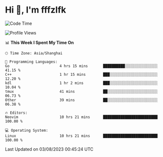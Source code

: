 # Hi 👋, I'm fffzlfk

<!--START_SECTION:waka-->
![Code Time](http://img.shields.io/badge/Code%20Time-343%20hrs%2044%20mins-blue)

![Profile Views](http://img.shields.io/badge/Profile%20Views-0-blue)

📊 **This Week I Spent My Time On** 

```text
🕑︎ Time Zone: Asia/Shanghai

💬 Programming Languages: 
Go                       4 hrs 15 mins       ██████████░░░░░░░░░░░░░░░   41.15 % 
C++                      1 hr 15 mins        ███░░░░░░░░░░░░░░░░░░░░░░   12.20 % 
kdl                      1 hr 2 mins         ███░░░░░░░░░░░░░░░░░░░░░░   10.04 % 
tmux                     41 mins             ██░░░░░░░░░░░░░░░░░░░░░░░   06.73 % 
Other                    39 mins             ██░░░░░░░░░░░░░░░░░░░░░░░   06.38 % 

🔥 Editors: 
Neovim                   10 hrs 21 mins      █████████████████████████   100.00 % 

💻 Operating System: 
Linux                    10 hrs 21 mins      █████████████████████████   100.00 % 
```


 Last Updated on 03/08/2023 00:45:24 UTC
<!--END_SECTION:waka-->
